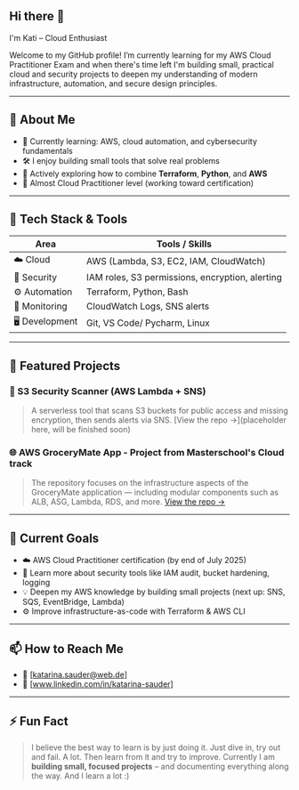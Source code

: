 ## Hi there 👋

I'm Kati – Cloud Enthusiast

Welcome to my GitHub profile! I’m currently learning for my AWS Cloud Practitioner Exam and when there's time left I'm building small, practical cloud and security projects to deepen my understanding of modern infrastructure, automation, and secure design principles.

---

## 🚀 About Me

- 🧠 Currently learning: AWS, cloud automation, and cybersecurity fundamentals
- 🛠️ I enjoy building small tools that solve real problems
- 🌱 Actively exploring how to combine **Terraform**, **Python**, and **AWS**
- 📘 Almost Cloud Practitioner level (working toward certification)

---

## 🧰 Tech Stack & Tools

| Area          | Tools / Skills                                |
|---------------|------------------------------------------------|
| ☁️ Cloud       | AWS (Lambda, S3, EC2, IAM, CloudWatch)         |
| 🔐 Security    | IAM roles, S3 permissions, encryption, alerting |
| ⚙️ Automation  | Terraform, Python, Bash                        |
| 🧪 Monitoring  | CloudWatch Logs, SNS alerts                    |
| 🖥️ Development | Git, VS Code/ Pycharm, Linux                           |

---

## 📂 Featured Projects

### 🔐 S3 Security Scanner (AWS Lambda + SNS)
> A serverless tool that scans S3 buckets for public access and missing encryption, then sends alerts via SNS.
[View the repo →](placeholder here, will be finished soon)

### 🌐 AWS GroceryMate App - Project from Masterschool's Cloud track
> The repository focuses on the infrastructure aspects of the GroceryMate application — including modular components such as ALB, ASG, Lambda, RDS, and more.
[View the repo →]([https://github.com/your-username/aws-url-shortener](https://github.com/Kati-Sauder/AWS_grocery))

---

## 📌 Current Goals

- ☁️ AWS Cloud Practitioner certification (by end of July 2025)
- 🔐 Learn more about security tools like IAM audit, bucket hardening, logging
- 💡 Deepen my AWS knowledge by building small projects (next up: SNS, SQS, EventBridge, Lambda)
- ⚙️ Improve infrastructure-as-code with Terraform & AWS CLI

---

## 📫 How to Reach Me

- 📧 [katarina.sauder@web.de]
- 💼 [www.linkedin.com/in/katarina-sauder]

---

## ⚡ Fun Fact

> I believe the best way to learn is by just doing it. Just dive in, try out and fail. A lot. Then learn from it and try to improve. Currently I am **building small, focused projects** – and documenting everything along the way. And I learn a lot :) 
